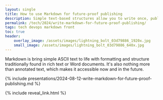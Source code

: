```yaml
---
layout: single
title: How to use Markdown for future-proof publishing
description: Simple text-based structures allow you to write once, publish everywhere, and in such a way it will still be editable in 10 years
permalink: /tech/2024/write-markdown-for-future-proof-publishing/
tags: tech devops markdown front
toc: true
header:
    overlay_image: /assets/images/lightning_bolt_03d79886_1920x.jpg
    small_image: /assets/images/lightning_bolt_03d79886_640x.jpg
---
```


Markdown is bring simple ASCII text to life with formatting and structure traditionally found in rich text or Word documents.  It's also nothing more than annotated text, which makes it accessible now and in the future.

{% include presentations/2024-08-12-write-markdown-for-future-proof-publishing.md %}

{% include reveal_link.html %}
